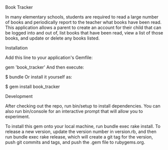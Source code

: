 Book Tracker

In many elementary schools, students are required to read a large number of books and periodically report to the teacher what books have been read.  This application allows a parent to create an account for their child that can be logged into and out of, list books that have been read, view a list of those books, and update or delete any books listed.

Installation

Add this line to your application's Gemfile:

gem 'book_tracker'
And then execute:

$ bundle
Or install it yourself as:

$ gem install book_tracker

Development

After checking out the repo, run bin/setup to install dependencies. You can also run bin/console for an interactive prompt that will allow you to experiment.

To install this gem onto your local machine, run bundle exec rake install. To release a new version, update the version number in version.rb, and then run bundle exec rake release, which will create a git tag for the version, push git commits and tags, and push the .gem file to rubygems.org.
